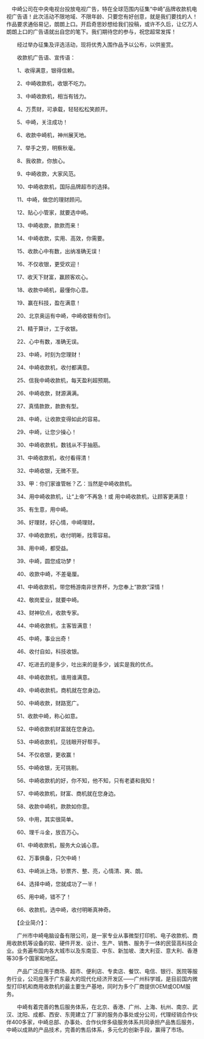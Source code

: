 　中崎公司在中央电视台投放电视广告，特在全球范围内征集“中崎”品牌收款机电视广告语！此次活动不限地域、不限年龄、只要您有好创意，就是我们要找的人！作品要求通俗易记，朗朗上口。开启奇思妙想给我们投稿，或许不久后，让亿万人朗朗上口的广告语就出自您的笔下。我们期待您的参与，祝您超常发挥！

　　经过举办征集及评选活动，现将优秀入围作品予以公布，以供鉴赏。

　　收款机广告语、宣传语：

　　1、收得满意，银得信赖。

　　2、中崎收款机，收银不吃力。

　　3、中崎收款机，相当有钱力。

　　4、万贯财，可承载，轻轻松松笑颜开。

　　5、中崎，关注成功！

　　6、收款中崎机，神州展天地。

　　7、举手之劳，明察秋毫。

　　8、我收款，你放心。

　　9、中崎收款，大家风范。

　　10、中崎收款机，国际品牌超市的选择。

　　11、中崎，做您的理财顾问。

　　12、贴心小管家，就要选中崎。

　　13、中崎收款，款款而来！

　　14、中崎收款，实用、高效，你需要。

　　15、收款心中有数，出纳准确无误！

　　16、不仅收银，更受欢迎！

　　17、收天下财富，赢顾客欢心。

　　18、收款中崎机，最懂你心意。

　　19、赢在科技，盈在满意！

　　20、北京奥运有中崎，中崎收银有你们。

　　21、精于算计，工于收银。

　　22、心中有数，准确无误。

　　23、中崎，时刻为您理财！

　　24、中崎收款机，收付都满意。

　　25、信我中崎收款机，每天盈利超预期。

　　26、中崎收款，财源满满。

　　27、真情款款，款款有型。

　　28、中崎，让收款变得如此的容易。

　　29、中崎，让您少操心！

　　30、中崎收款机，数钱从不手抽筋。

　　31、中崎收款机，收付看得清！

　　32、中崎收银，无微不至。

　　33、甲：你们家谁管帐？乙：当然是中崎收款机。

　　34、用中崎收款机，让“上帝”不再急！或 用中崎收款机，让顾客更满意！

　　35、有生意，用中崎。

　　36、好理财，好心情，中崎理财。

　　37、中崎收款机，收付明晰，找零容易。

　　38、用中崎，都受益。

　　39、中崎，圆您成功梦！

　　40、收款中崎，不差毫厘。

　　41、中崎收款机，带您畅游南非世界杯，为您奉上“款款”深情！

　　42、敬岗爱业，就要中崎。

　　43、财神钦点，收款专家。

　　44、中崎收款机，主客皆满意！

　　45、中崎，事业出奇！

　　46、收付自如，科技收银。

　　47、吃进去的是多少，吐出来的是多少，诚实是我的优点。

　　48、中崎收款机，谁用谁满意。

　　49、中崎收款机，商机就在您身边。

　　50、中崎收款，财路宽广。

　　51、收款中崎，称心如意。

　　52、中崎收款机财富就在您身边。

　　53、中崎收款机，见钱眼开好帮手。

　　54、不仅收银，更收赢！

　　55、中崎收银，无可挑剔。

　　56、中崎收款机的好，你不知，他不知，只有老婆和我知！

　　57、中崎收款机，财富、商机就在您身边。

　　58、收款中崎机，款款如你意。

　　59、中用，其实很简单。

　　60、理千斗金，放百万心。

　　61、中崎收款机，服务大众诚心意。

　　62、万事俱备，只欠中崎！

　　63、中崎派上场，钞票齐、整、亮，心情清、爽、朗。

　　64、选择中崎，您就成功了一半！

　　65、用中崎，错不了！

　　66、收款机，选中崎，收付明晰真神奇。

　　【企业简介】：

　　广州市中崎电脑设备有限公司，是一家专业从事微型打印机、电子收款机、商用收款机等设备的软、硬件开发、设计、生产、销售、服务于一体的民营高科技企业。业务遍布国内各大城市以及东南亚、中东、新加坡、澳大利亚、意大利、香港等30多个国家和地区。

　　产品广泛应用于商场、超市、便利店、专卖店、餐饮、电信、银行、医院等服务行业，公司座落于广东最大的现代化经济开发区——广州科学城，是目前国内微型打印机和商用收款机的最主要生产基地，同时为多个厂商提供OEM或ODM服务。

　　中崎有着完善的售后服务体系，在北京、香港、广州、上海、杭州、南京、武汉、沈阳、成都、西安、东莞建立了厂家的服务办事处或分公司，代理经销合作伙伴400多家，中崎总部、办事处、合作伙伴多级服务体系共同承担产品售后服务，中崎以成熟的产品技术，完善的售后体系，多元化的创新手段，赢得了市场。
